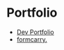 # Portfolio

- [Dev Portfolio](https://github.com/RyanFitzgerald/devportfolio)
- [formcarry.](https://formcarry.com/profile/form/SyJGIGvZ7/submissions)